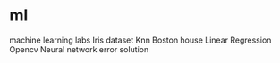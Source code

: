 # ml
machine learning labs
Iris dataset Knn
Boston house Linear Regression
Opencv
Neural network error solution
